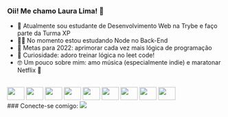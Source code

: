 ### Oii! Me chamo Laura Lima! 👋

- 🌱 Atualmente sou estudante de Desenvolvimento Web na Trybe e faço parte da Turma XP
- 👩‍💻 No momento estou estudando Node no Back-End
- 🎯 Metas para 2022: aprimorar cada vez mais lógica de programação
- 🥸 Curiosidade: adoro treinar lógica no leet code!
- 🤓 Um pouco sobre mim: amo música (especialmente indie) e maratonar Netflix 🍿
 
<!-- <div align="center"> -->
<!--   <a href="https://github.com/Thisislauralima">
  <img height="30" width="40" src="https://camo.githubusercontent.com/9496882abd182958bcea4238ab44f7eb8928d7a4144c150f18f6c55ceb9b4490/68747470733a2f2f6564656e742e6769746875622e696f2f537570657254696e7949636f6e732f696d616765732f7376672f6a6176617363726970742e737667"/>
</div>
 <img src= height="30" width="40" "https://camo.githubusercontent.com/72e5df59529a42423d671ba4c02bfb327d917517bfff18595c5e5dc17a5abece/68747470733a2f2f6564656e742e6769746875622e696f2f537570657254696e7949636f6e732f696d616765732f7376672f68746d6c352e737667"/>
  <img align="center" alt="Laura-Js" height="30" width="40" src="https://raw.githubusercontent.com/devicons/devicon/master/icons/javascript/javascript-plain.svg">
  <img align="center" alt="Laura-HTML" height="30" width="40" src="https://raw.githubusercontent.com/devicons/devicon/master/icons/html5/html5-original.svg">
  <img align="center" alt="Laura-CSS" height="30" width="40" src="https://raw.githubusercontent.com/devicons/devicon/master/icons/css3/css3-original.svg">
  <img align="center" alt="Laura-CSS" height="30" width="40" src="https://raw.githubusercontent.com/devicons/devicon/master/icons/redux/redux-original.svg"/>
  <img align="center" alt="Laura-CSS" height="30" width="40" src="https://raw.githubusercontent.com/devicons/devicon/master/icons/jest/jest-plain.svg"/>
   <img align="center" alt="Laura-CSS" height="30" width="40" src="https://raw.githubusercontent.com/devicons/devicon/master/icons/react/react-original.svg"/>
  <img align="center" alt="Laura-CSS" height="30" width="40" src="https://camo.githubusercontent.com/b9279edfece526123a96af67ea002acdd47e84e5ad05126faa08ab3332f8a9ef/68747470733a2f2f6564656e742e6769746875622e696f2f537570657254696e7949636f6e732f696d616765732f7376672f646f636b65722e737667"/> -->
 <div style="display: inline_block"><br>
  <img height="30" width="40" src="https://cdn.jsdelivr.net/gh/devicons/devicon/icons/javascript/javascript-original.svg"/>
  <img height="30" width="40" src="https://cdn.jsdelivr.net/gh/devicons/devicon/icons/html5/html5-original.svg"/>
  <img height="30" width="40" src="https://cdn.jsdelivr.net/gh/devicons/devicon/icons/css3/css3-original.svg"/>
  <img height="30" width="40" src="https://cdn.jsdelivr.net/gh/devicons/devicon/icons/react/react-original.svg"/>
  <img height="30" width="40" src="https://cdn.jsdelivr.net/gh/devicons/devicon/icons/nodejs/nodejs-original.svg"/>
  <img height="30" width="40" src="https://cdn.jsdelivr.net/gh/devicons/devicon/icons/docker/docker-original.svg"/>
  <img height="30" width="40" src="https://cdn.jsdelivr.net/gh/devicons/devicon/icons/git/git-original.svg"/>
  <img height="30" width="40" src="https://cdn.jsdelivr.net/gh/devicons/devicon/icons/mysql/mysql-original.svg"/>
 <img height="30" width="40" src="https://cdn.jsdelivr.net/gh/devicons/devicon/icons/express/express-original.svg"/>
</div>
### Conecte-se comigo:
<a href="https://www.linkedin.com/in/laura-lima-santos/"><img src="https://cdn.jsdelivr.net/gh/devicons/devicon/icons/linkedin/linkedin-original.svg" /></a>
